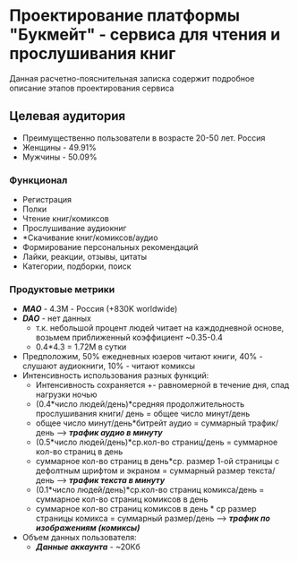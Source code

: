 # Проектирование платформы "Букмейт" - сервиса для чтения и прослушивания книг
Данная расчетно-пояснительная записка содержит подробное описание этапов проектирования сервиса

## Целевая аудитория

- Преимущественно пользователи в возрасте 20-50 лет. Россия
- Женщины - 49.91%
- Мужчины - 50.09%

### Функционал

- Регистрация
- Полки
- Чтение книг/комиксов
- Прослушивание аудиокниг
- *Скачивание книг/комиксов/аудио
- Формирование персональных рекомендаций
- Лайки, реакции, отзывы, цитаты
- Категории, подборки, поиск

### Продуктовые метрики

- ***MAO*** - 4.3M - Россия (+830K worldwide)
- ***DAO*** - нет данных
    - т.к. небольшой процент людей читает на каждодневной основе, возьмем приближенный коэффициент ~0.35-0.4
    - 0.4*4.3 = 1.72M в сутки
- Предположим, 50% ежедневных юзеров читают книги, 40% - слушают аудиокниги, 10% - читают комиксы
- Интенсивность использования разных функций:
    - Интенсивность сохраняется +- равномерной в течение дня, спад нагрузки ночью
    - (0.4*число людей/день)*средняя продолжительность прослушивания книги/ день = общее число минут/день
    - общее число минут/день*битрейт аудио = суммарный трафик/день —> ***трафик аудио в минуту***
    - (0.5*число людей/день)*ср.кол-во страниц/день = суммарное кол-во страниц в день
    - суммарное кол-во страниц в день*ср. размер 1-ой страницы с дефолтным шрифтом и экраном = суммарный размер текста/день —> ***трафик текста в минуту***
    - (0.1*число людей/день)*ср.кол-во страниц комикса/день = суммарное кол-во страниц комиксов в день
    - суммарное кол-во страниц комиксов в день * ср размер страницы комикса = суммарный размер/день —> ***трафик по изображениям (комиксы)***
- Объем данных пользователя:
    - ***Данные аккаунта*** - ~20Кб
